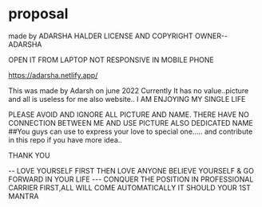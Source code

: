 # proposal
made by ADARSHA HALDER
LICENSE AND COPYRIGHT OWNER--ADARSHA

OPEN IT FROM LAPTOP
NOT RESPONSIVE IN MOBILE PHONE

https://adarsha.netlify.app/

This was made by Adarsh on june   2022
Currently It has no value..picture and all is useless for me also website..
I AM ENJOYING MY SINGLE LIFE 

PLEASE AVOID AND IGNORE ALL PICTURE AND NAME.
THERE HAVE NO CONNECTION BETWEEN  ME AND USE PICTURE ALSO DEDICATED NAME
##You guys can use to express your love to special one.....
and contribute in this repo if you have more idea..


THANK YOU

-- LOVE YOURSELF FIRST THEN LOVE ANYONE
  BELIEVE YOURSELF & GO FORWARD IN YOUR LIFE 
--- CONQUER THE POSITION IN PROFESSIONAL CARRIER FIRST,ALL WILL COME AUTOMATICALLY
    IT SHOULD YOUR 1ST MANTRA 




